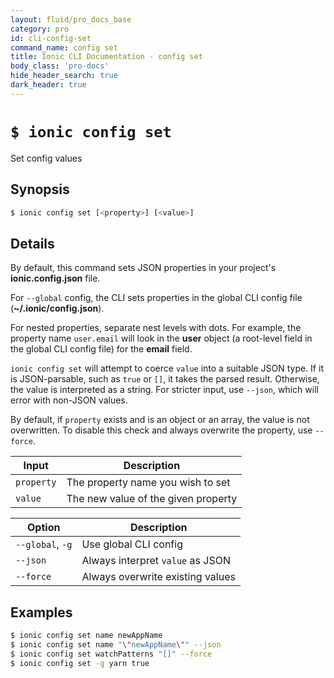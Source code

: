 ```yaml
---
layout: fluid/pro_docs_base
category: pro
id: cli-config-set
command_name: config set
title: Ionic CLI Documentation - config set
body_class: 'pro-docs'
hide_header_search: true
dark_header: true
---
```


# `$ ionic config set`
Set config values
## Synopsis

```bash
$ ionic config set [<property>] [<value>]
```
  
## Details

By default, this command sets JSON properties in your project's **ionic.config.json** file.

For `--global` config, the CLI sets properties in the global CLI config file (**~/.ionic/config.json**).

For nested properties, separate nest levels with dots. For example, the property name `user.email` will look in the **user** object (a root-level field in the global CLI config file) for the **email** field.

`ionic config set` will attempt to coerce `value` into a suitable JSON type. If it is JSON-parsable, such as `true` or `[]`, it takes the parsed result. Otherwise, the value is interpreted as a string. For stricter input, use `--json`, which will error with non-JSON values.

By default, if `property` exists and is an object or an array, the value is not overwritten. To disable this check and always overwrite the property, use `--force`.


Input | Description
----- | ----------
`property` | The property name you wish to set
`value` | The new value of the given property


Option | Description
------ | ----------
`--global`, `-g` | Use global CLI config
`--json` | Always interpret `value` as JSON
`--force` | Always overwrite existing values

## Examples

```bash
$ ionic config set name newAppName
$ ionic config set name "\"newAppName\"" --json
$ ionic config set watchPatterns "[]" --force
$ ionic config set -g yarn true
```
